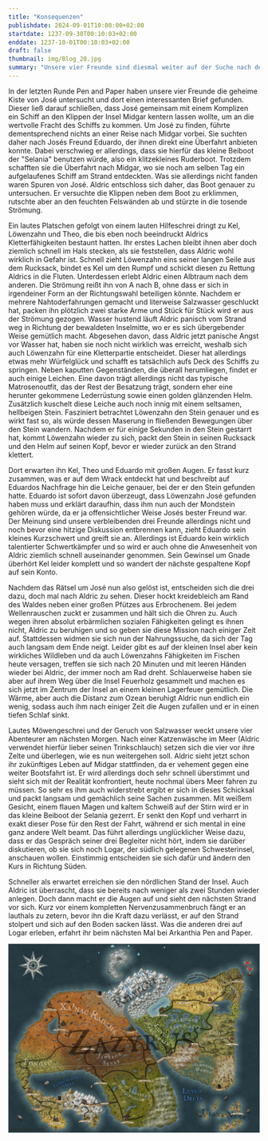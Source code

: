 ```yaml
---
title: "Konsequenzen"
publishdate: 2024-09-01T10:00:00+02:00
startdate: 1237-09-30T00:10:03+02:00
enddate: 1237-10-01T00:10:03+02:00
draft: false
thumbnail: img/Blog_20.jpg
summary: "Unsere vier Freunde sind diesmal weiter auf der Suche nach dem verschollenen José. Auf der Insel Midgar machen sie einen spannenden Fund auf einem gestrandeten Schiff, und ein unerwarteter Verrat lässt die Lage eskalieren. Während Aldric mit seiner neuen Panik vor Wasser kämpft, arbeiten seine drei Freunde an einem neuen Plan. Worum es hierbei geht, erfahrt ihr hier:"
---
```


In der letzten Runde Pen and Paper haben unsere vier Freunde die geheime Kiste von José untersucht und dort einen interessanten Brief gefunden. Dieser ließ darauf schließen, dass José gemeinsam mit einem Komplizen ein Schiff an den Klippen der Insel Midgar kentern lassen wollte, um an die wertvolle Fracht des Schiffs zu kommen. Um José zu finden, führte dementsprechend nichts an einer Reise nach Midgar vorbei. Sie suchten daher nach Josés Freund Eduardo, der ihnen direkt eine Überfahrt anbieten konnte. Dabei verschwieg er allerdings, dass sie hierfür das kleine Beiboot der "Selania" benutzen würde, also ein klitzekleines Ruderboot. Trotzdem schafften sie die Überfahrt nach Midgar, wo sie noch am selben Tag ein aufgelaufenes Schiff am Strand entdeckten. Was sie allerdings nicht fanden waren Spuren von José. Aldric entschloss sich daher, das Boot genauer zu untersuchen. Er versuchte die Klippen neben dem Boot zu erklimmen, rutschte aber an den feuchten Felswänden ab und stürzte in die tosende Strömung.

Ein lautes Platschen gefolgt von einem lauten Hilfeschrei dringt zu Kel, Löwenzahn und Theo, die bis eben noch beeindruckt Aldrics Kletterfähigkeiten bestaunt hatten. Ihr erstes Lachen bleibt ihnen aber doch ziemlich schnell im Hals stecken, als sie feststellen, dass Aldric wohl wirklich in Gefahr ist. Schnell zieht Löwenzahn eins seiner langen Seile aus dem Rucksack, bindet es Kel um den Rumpf und schickt diesen zu Rettung Aldrics in die Fluten. Unterdessen erlebt Aldric einen Albtraum nach dem anderen. Die Strömung reißt ihn von A nach B, ohne dass er sich in irgendeiner Form an der Richtungswahl beteiligen könnte. Nachdem er mehrere Nahtoderfahrungen gemacht und literweise Salzwasser geschluckt hat, packen ihn plötzlich zwei starke Arme und Stück für Stück wird er aus der Strömung gezogen. Wasser hustend läuft Aldric panisch vom Strand weg in Richtung der bewaldeten Inselmitte, wo er es sich übergebender Weise gemütlich macht. Abgesehen davon, dass Aldric jetzt panische Angst vor Wasser hat, haben sie noch nicht wirklich was erreicht, weshalb sich auch Löwenzahn für eine Kletterpartie entscheidet. Dieser hat allerdings etwas mehr Würfelglück und schafft es tatsächlich aufs Deck des Schiffs zu springen. Neben kaputten Gegenständen, die überall herumliegen, findet er auch einige Leichen. Eine davon trägt allerdings nicht das typische Matrosenoutfit, das der Rest der Besatzung trägt, sondern eher eine herunter gekommene Lederrüstung sowie einen golden glänzenden Helm. Zusätzlich kuschelt diese Leiche auch noch innig mit einem seltsamen, hellbeigen Stein. Fasziniert betrachtet Löwenzahn den Stein genauer und es wirkt fast so, als würde dessen Maserung in fließenden Bewegungen über den Stein wandern. Nachdem er für einige Sekunden in den Stein gestarrt hat, kommt Löwenzahn wieder zu sich, packt den Stein in seinen Rucksack und den Helm auf seinen Kopf, bevor er wieder zurück an den Strand klettert. 

Dort erwarten ihn Kel, Theo und Eduardo mit großen Augen. Er fasst kurz zusammen, was er auf dem Wrack entdeckt hat und beschreibt auf Eduardos Nachfrage hin die Leiche genauer, bei der er den Stein gefunden hatte. Eduardo ist sofort davon überzeugt, dass Löwenzahn José gefunden haben muss  und erklärt daraufhin, dass ihm nun auch der Mondstein gehören würde, da er ja offensichtlicher Weise Josés bester Freund war. Der Meinung sind unsere verbleibenden drei Freunde allerdings nicht und noch bevor eine hitzige Diskussion entbrennen kann, zieht Eduardo sein kleines Kurzschwert und greift sie an. Allerdings ist Eduardo kein wirklich talentierter Schwertkämpfer und so wird er auch ohne die Anwesenheit von Aldric ziemlich schnell auseinander genommen. Sein Gewinsel um Gnade überhört Kel leider komplett und so wandert der nächste gespaltene Kopf auf sein Konto.

Nachdem das Rätsel um José nun also gelöst ist, entscheiden sich die drei dazu, doch mal nach Aldric zu sehen. Dieser hockt kreidebleich am Rand des Waldes neben einer großen Pfützes aus Erbrochenem. Bei jedem Wellenrauschen zuckt er zusammen und hält sich die Ohren zu. Auch wegen ihren absolut erbärmlichen sozialen Fähigkeiten gelingt es ihnen nicht, Aldric zu beruhigen und so geben sie diese Mission nach einiger Zeit auf. Stattdessen widmen sie sich nun der Nahrungssuche, da sich der Tag auch langsam dem Ende neigt. Leider gibt es auf der kleinen Insel aber kein wirkliches Wildleben und da auch Löwenzahns Fähigkeiten im Fischen heute versagen, treffen sie sich nach 20 Minuten und mit leeren Händen wieder bei Aldric, der immer noch am Rad dreht. Schlauerweise haben sie aber auf ihrem Weg über die Insel Feuerholz gesammelt und machen es sich jetzt im Zentrum der Insel an einem kleinen Lagerfeuer gemütlich. Die Wärme, aber auch die Distanz zum Ozean beruhigt Aldric nun endlich ein wenig, sodass auch ihm nach einiger Zeit die Augen zufallen und er in einen tiefen Schlaf sinkt.

Lautes Möwengeschrei und der Geruch von Salzwasser weckt unsere vier Abenteurer am nächsten Morgen. Nach einer Katzenwäsche im Meer (Aldric verwendet hierfür lieber seinen Trinkschlauch) setzen sich die vier vor ihre Zelte und überlegen, wie es nun weitergehen soll. Aldric sieht jetzt schon ihr zukünftiges Leben auf Midgar stattfinden, da er vehement gegen eine weiter Bootsfahrt ist. Er wird allerdings doch sehr schnell überstimmt und sieht sich mit der Realität konfrontiert, heute nochmal übers Meer fahren zu müssen. So sehr es ihm auch widerstrebt ergibt er sich in dieses Schicksal und packt langsam und gemächlich seine Sachen zusammen. Mit weißem Gesicht, einem flauen Magen und kaltem Schweiß auf der Stirn wird er in das kleine Beiboot der Selania gezerrt. Er senkt den Kopf und verharrt in exakt dieser Pose für den Rest der Fahrt, während er sich mental in eine ganz andere Welt beamt. Das führt allerdings unglücklicher Weise dazu, dass er das Gespräch seiner drei Begleiter nicht hört, indem sie darüber diskutieren, ob sie sich noch Logar, der südlich gelegenen Schwesterinsel, anschauen wollen. Einstimmig entscheiden sie sich dafür und ändern den Kurs in Richtung Süden. 

Schneller als erwartet erreichen sie den nördlichen Stand der Insel. Auch Aldric ist überrascht, dass sie bereits nach weniger als zwei Stunden wieder anlegen. Doch dann macht er die Augen auf und sieht den nächsten Strand vor sich. Kurz vor einem kompletten Nervenzusammenbruch fängt er an lauthals zu zetern, bevor ihn die Kraft dazu verlässt, er auf den Strand stolpert und sich auf den Boden sacken lässt. Was die anderen drei auf Logar erleben, erfahrt ihr beim nächsten Mal bei Arkanthia Pen and Paper. 

<div class="img-max center">
  <img class="img-fluid" title="Weltkarte Arkanthia" alt="Weltkarte Arkanthia." src="./img/Arkanthia_Full_Map_Midgar_to_Logar.jpg" />
</div>


